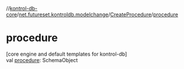 //[kontrol-db-core](../../../index.md)/[net.futureset.kontroldb.modelchange](../index.md)/[CreateProcedure](index.md)/[procedure](procedure.md)

# procedure

[core engine and default templates for kontrol-db]\
val [procedure](procedure.md): SchemaObject
